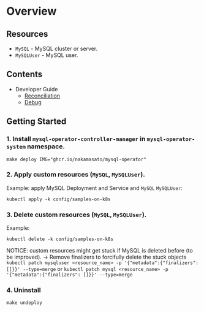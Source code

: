 # Overview
## Resources
* `MySQL` - MySQL cluster or server.
* `MySQLUser` - MySQL user.

## Contents

- Developer Guide
    - [Reconciliation](developer-guide/reconciliation.md)
    - [Debug](developer-guide/debug.md)

## Getting Started

### 1. Install `mysql-operator-controller-manager` in `mysql-operator-system` namespace.

```
make deploy IMG="ghcr.io/nakamasato/mysql-operator"
```

### 2. Apply custom resources (`MySQL`, `MySQLUser`).

Example: apply MySQL Deployment and Service and `MySQL` `MySQLUser`:

```
kubectl apply -k config/samples-on-k8s
```

### 3. Delete custom resources (`MySQL`, `MySQLUser`).
Example:

```
kubectl delete -k config/samples-on-k8s
```

NOTICE: custom resources might get stuck if MySQL is deleted before (to be improved). → Remove finalizers to forcifully delete the stuck objects
`kubectl patch mysqluser <resource_name> -p '{"metadata":{"finalizers": []}}' --type=merge` or `kubectl patch mysql <resource_name> -p '{"metadata":{"finalizers": []}}' --type=merge`

### 4. Uninstall

```
make undeploy
```
